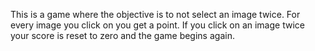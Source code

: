 This is a game where the objective is to not select an image twice. For every image you click on you get a point.
If you click on an image twice your score is reset to zero and the game begins again. 
